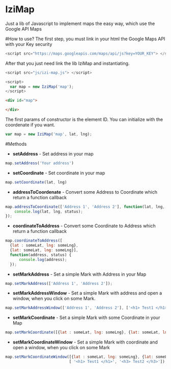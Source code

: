 # IziMap
Just a lib of Javascript to implement maps the easy way, which use the Google API Maps

#How to use?
The first step, you must link in your html the Google Maps API with your Key security 
```js
<script src="https://maps.googleapis.com/maps/api/js?key=YOUR_KEY"> </script>
```

After that you just need link the lib IziMap and instantiating.

```js
<script src="js/izi-map.js"> </script>

<script>
  var map = new IziMap('map');
</script>
```
```html
<div id="map">

</div>
```
The first params of constructor is the element ID. You can initialize with the coordenate if you want.
```js
var map = new IziMap('map', lat, lng);

```

#Methods
- **setAddress** - Set address in your map
```js
map.setAddress('Your address')
```
- **setCoordinate** - Set coordinate in your map
```js
map.setCoordinate(lat, lng)
```
- **addressToCoordenate** - Convert some Address to Coordinate which return a function callback
```js
map.addressToCoordinate(['Address 1', 'Address 2'], function(lat, lng, status) {
    console.log(lat, lng, status);
});
```
- **coordinateToAddress** - Convert some Coordinate to Address which return a function callback 
```js
map.coordinateToAddress([
  {lat : someLat, lng: someLng},
  {lat: someLat, lng: someLng}], 
  function(address, status) {
      console.log(address);
  });

```
- **setMarkAddress** - Set a simple Mark with Address in your Map 
```js
map.setMarkAddress(['Address 1', 'Address 2']);
```
- **setMarkAddressWindow** - Set a simple Mark with address and open a window, when you click on some Mark.
```js
map.setMarkAddressWindow(['Address 1', 'Address 2'], ['<h1> Test1 </h1>', '<h3> Test2 </h3>']);
```
- **setMarkCoordinate** - Set a simple Mark with some Coordinate in your Map
```js
map.setMarkCoordinate([{lat : someLat, lng: someLng}, {lat: someLat, lng: someLng}]);
```
- **setMarkCoordinateWindow** - Set a simple Mark with coordinate and open a window, when you click on some Mark
```js
map.setMarkCoordinateWindow([{lat : someLat, lng: someLng}, {lat: someLat, lng: someLng}],
                            [ '<h1> Test1 </h1>', '<h3> Test2 </h3>']);
```


